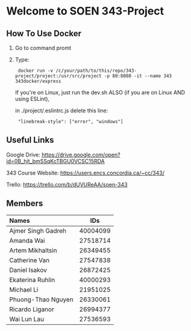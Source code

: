 # Welcome to SOEN 343-Project

## How To Use Docker

1. Go to command promt

2. Type:

        docker run -v /c/your/path/to/this/repo/343-project/project:/usr/src/project -p 80:8080 -it --name 343 343docker/express
   
   If you're on Linux, just run the dev.sh
   ALSO (if you are on Linux AND using ESLint),

   in ./project/.eslintrc.js delete this line:

        "linebreak-style": ["error", "windows"]

## Useful Links

Google Drive: https://drive.google.com/open?id=0B_hjt_bmSSqKcTBGU0VCSC15RDA

343 Course Website: https://users.encs.concordia.ca/~cc/343/

Trello: https://trello.com/b/dUVUReAA/soen-343

## Members
Names|IDs
:---|:---:
Ajmer Singh Gadreh|40004099
Amanda Wai|27518714
Artem Mikhaltsin|26349455
Catherine Van|27547838
Daniel Isakov|26872425
Ekaterina Ruhlin|40000293
Michael Li|21951025
Phuong-Thao Nguyen|26330061
Ricardo Liganor|26994377
Wai Lun Lau|27536593
